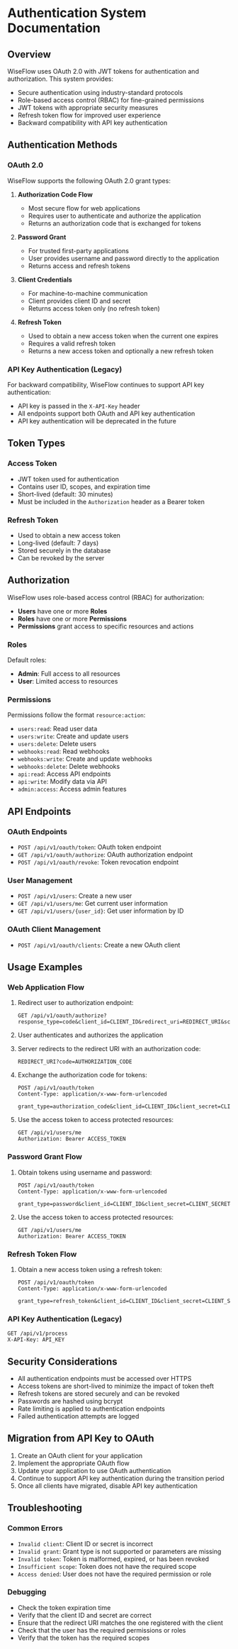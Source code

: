 # Authentication System Documentation

## Overview

WiseFlow uses OAuth 2.0 with JWT tokens for authentication and authorization. This system provides:

- Secure authentication using industry-standard protocols
- Role-based access control (RBAC) for fine-grained permissions
- JWT tokens with appropriate security measures
- Refresh token flow for improved user experience
- Backward compatibility with API key authentication

## Authentication Methods

### OAuth 2.0

WiseFlow supports the following OAuth 2.0 grant types:

1. **Authorization Code Flow**
   - Most secure flow for web applications
   - Requires user to authenticate and authorize the application
   - Returns an authorization code that is exchanged for tokens

2. **Password Grant**
   - For trusted first-party applications
   - User provides username and password directly to the application
   - Returns access and refresh tokens

3. **Client Credentials**
   - For machine-to-machine communication
   - Client provides client ID and secret
   - Returns access token only (no refresh token)

4. **Refresh Token**
   - Used to obtain a new access token when the current one expires
   - Requires a valid refresh token
   - Returns a new access token and optionally a new refresh token

### API Key Authentication (Legacy)

For backward compatibility, WiseFlow continues to support API key authentication:

- API key is passed in the `X-API-Key` header
- All endpoints support both OAuth and API key authentication
- API key authentication will be deprecated in the future

## Token Types

### Access Token

- JWT token used for authentication
- Contains user ID, scopes, and expiration time
- Short-lived (default: 30 minutes)
- Must be included in the `Authorization` header as a Bearer token

### Refresh Token

- Used to obtain a new access token
- Long-lived (default: 7 days)
- Stored securely in the database
- Can be revoked by the server

## Authorization

WiseFlow uses role-based access control (RBAC) for authorization:

- **Users** have one or more **Roles**
- **Roles** have one or more **Permissions**
- **Permissions** grant access to specific resources and actions

### Roles

Default roles:

- **Admin**: Full access to all resources
- **User**: Limited access to resources

### Permissions

Permissions follow the format `resource:action`:

- `users:read`: Read user data
- `users:write`: Create and update users
- `users:delete`: Delete users
- `webhooks:read`: Read webhooks
- `webhooks:write`: Create and update webhooks
- `webhooks:delete`: Delete webhooks
- `api:read`: Access API endpoints
- `api:write`: Modify data via API
- `admin:access`: Access admin features

## API Endpoints

### OAuth Endpoints

- `POST /api/v1/oauth/token`: OAuth token endpoint
- `GET /api/v1/oauth/authorize`: OAuth authorization endpoint
- `POST /api/v1/oauth/revoke`: Token revocation endpoint

### User Management

- `POST /api/v1/users`: Create a new user
- `GET /api/v1/users/me`: Get current user information
- `GET /api/v1/users/{user_id}`: Get user information by ID

### OAuth Client Management

- `POST /api/v1/oauth/clients`: Create a new OAuth client

## Usage Examples

### Web Application Flow

1. Redirect user to authorization endpoint:
   ```
   GET /api/v1/oauth/authorize?response_type=code&client_id=CLIENT_ID&redirect_uri=REDIRECT_URI&scope=read+write
   ```

2. User authenticates and authorizes the application

3. Server redirects to the redirect URI with an authorization code:
   ```
   REDIRECT_URI?code=AUTHORIZATION_CODE
   ```

4. Exchange the authorization code for tokens:
   ```
   POST /api/v1/oauth/token
   Content-Type: application/x-www-form-urlencoded
   
   grant_type=authorization_code&client_id=CLIENT_ID&client_secret=CLIENT_SECRET&code=AUTHORIZATION_CODE&redirect_uri=REDIRECT_URI
   ```

5. Use the access token to access protected resources:
   ```
   GET /api/v1/users/me
   Authorization: Bearer ACCESS_TOKEN
   ```

### Password Grant Flow

1. Obtain tokens using username and password:
   ```
   POST /api/v1/oauth/token
   Content-Type: application/x-www-form-urlencoded
   
   grant_type=password&client_id=CLIENT_ID&client_secret=CLIENT_SECRET&username=USERNAME&password=PASSWORD&scope=read+write
   ```

2. Use the access token to access protected resources:
   ```
   GET /api/v1/users/me
   Authorization: Bearer ACCESS_TOKEN
   ```

### Refresh Token Flow

1. Obtain a new access token using a refresh token:
   ```
   POST /api/v1/oauth/token
   Content-Type: application/x-www-form-urlencoded
   
   grant_type=refresh_token&client_id=CLIENT_ID&client_secret=CLIENT_SECRET&refresh_token=REFRESH_TOKEN
   ```

### API Key Authentication (Legacy)

```
GET /api/v1/process
X-API-Key: API_KEY
```

## Security Considerations

- All authentication endpoints must be accessed over HTTPS
- Access tokens are short-lived to minimize the impact of token theft
- Refresh tokens are stored securely and can be revoked
- Passwords are hashed using bcrypt
- Rate limiting is applied to authentication endpoints
- Failed authentication attempts are logged

## Migration from API Key to OAuth

1. Create an OAuth client for your application
2. Implement the appropriate OAuth flow
3. Update your application to use OAuth authentication
4. Continue to support API key authentication during the transition period
5. Once all clients have migrated, disable API key authentication

## Troubleshooting

### Common Errors

- `Invalid client`: Client ID or secret is incorrect
- `Invalid grant`: Grant type is not supported or parameters are missing
- `Invalid token`: Token is malformed, expired, or has been revoked
- `Insufficient scope`: Token does not have the required scope
- `Access denied`: User does not have the required permission or role

### Debugging

- Check the token expiration time
- Verify that the client ID and secret are correct
- Ensure that the redirect URI matches the one registered with the client
- Check that the user has the required permissions or roles
- Verify that the token has the required scopes

